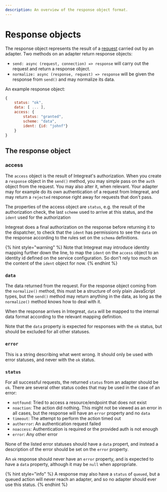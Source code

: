 ```yaml
---
description: An overview of the response object format.
---
```


# Response objects

The response object represents the result of a [request](request-objects.md) carried out by an adapter. Two methods on an adapter return response objects:

* `send: async (request, connection) => response` will carry out the request and return a response object.
* `normalize: async (response, request) => response` will be given the response from `send()` and may normalize its data.

An example response object:

```javascript
{
    status: "ok",
    data: [ ... ],
    access: {
        status: "granted",
        scheme: "data",
        ident: {id: "johnf"}
    }
}
```

## The response object

### access

The `access` object is the result of Integreat's authorization. When you create a `response` object in the `send()` method, you may simple pass on the `auth` object from the request. You may also alter it, when relevant. Your adapter may for example do its own authentication of a request from Integreat, and may return a `rejected` response right away for requests that don't pass.

The properties of the access object are `status`, e.g. the result of the authorization check, the last `scheme` used to arrive at this status, and the `ident` used for the authorization

Integreat does a final authorization on the response before returning it to the dispatcher, to check that the `ident` has permissions to see the `data` on the response according to the rules set on the `schema` definitions.

{% hint style="warning" %}
Note that Integreat may introduce identity mapping further down the line, to map the `ident` on the `access` object to an identity id defined on the service configuration. So don't rely too much on the content of the `ident` object for now.
{% endhint %}

### `data`

The data returned from the request. For the response object coming from the `normalize()` method, this must be a structure of only plain JavaScript types, but the `send()` method may return anything in the data, as long as the `normalize()` method knows how to deal with it.

When the response arrives in Integreat, `data` will be mapped to the internal data format according to the relevant mapping definition.

Note that the `data` property is expected for responses with the `ok` status, but should be excluded for all other statuses.

### `error`

This is a string describing what went wrong. It should only be used with error statuses, and never with the `ok` status.

### `status`

For all successful requests, the returned `status` from an adapter should be `ok`. There are several other status codes that may be used in the case of an error:

* `notfound`: Tried to access a resource/endpoint that does not exist
* `noaction`: The action did nothing. This might not be viewed as an error in all cases, but the response will have an `error` property and no `data`
* `timeout`: The attempt to perform the action timed out
* `autherror`: An authentication request failed
* `noaccess`: Authentication is required or the provided auth is not enough
* `error`: Any other error

None of the listed error statuses should have a `data` propert, and instead a description of the error should be set on the `error` property.

An `ok` response should never have an `error` property, and is expected to have a `data` property, although it may be `null` when appropriate.

{% hint style="info" %}
A response may also have a `status` of `queued`, but a queued action will never reach an adapter, and so no adapter should ever use this status.
{% endhint %}




